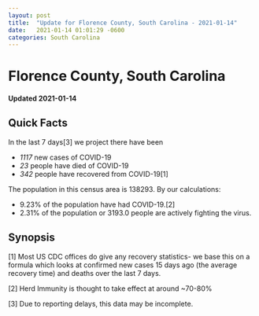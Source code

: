 ```yaml
---
layout: post
title:  "Update for Florence County, South Carolina - 2021-01-14"
date:   2021-01-14 01:01:29 -0600
categories: South Carolina
---
```


# Florence County, South Carolina
#### Updated 2021-01-14

## Quick Facts

In the last 7 days[3] we project there have been
- *1117* new cases of COVID-19
- *23* people have died of COVID-19
- *342* people have recovered from COVID-19[1]

The population in this census area is 138293. By our calculations:
- 9.23% of the population have had COVID-19.[2]
- 2.31% of the population or 3193.0 people are actively fighting the virus.

## Synopsis




[1] Most US CDC offices do give any recovery statistics- we base this on a formula which looks at confirmed new cases
15 days ago (the average recovery time) and deaths over the last 7 days.

[2] Herd Immunity is thought to take effect at around ~70-80%

[3] Due to reporting delays, this data may be incomplete.
 
    